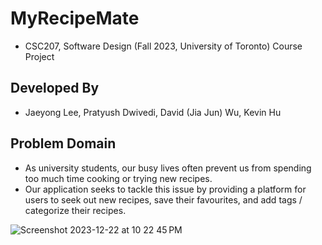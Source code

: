 # MyRecipeMate
- CSC207, Software Design (Fall 2023, University of Toronto) Course Project

## Developed By
- Jaeyong Lee, Pratyush Dwivedi, David (Jia Jun) Wu, Kevin Hu

## Problem Domain
- As university students, our busy lives often prevent us from spending too
much time cooking or trying new recipes.
- Our application seeks to tackle this issue by providing a platform for users
to seek out new recipes, save their favourites, and add tags / categorize their
recipes.

![Screenshot 2023-12-22 at 10 22 45 PM](https://github.com/jaeyonglee3/MyRecipeMate/assets/73498725/a883519b-1271-4829-a805-2776c6cc7118)


